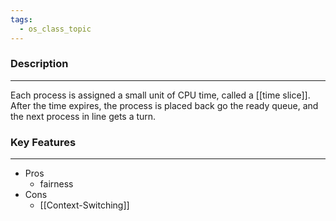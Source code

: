 ```yaml
---
tags:
  - os_class_topic
---
```

### Description
---
Each process is assigned a small unit of CPU time, called a [[time slice]]. After the time expires, the process is placed back go the ready queue, and the next process in line gets a turn.

### Key Features
---
- Pros
	- fairness
- Cons
	- [[Context-Switching]]